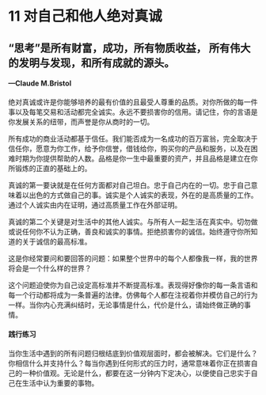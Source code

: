 # 11 对自己和他人绝对真诚

## “思考”是所有财富，成功，所有物质收益， 所有伟大的发明与发现，和所有成就的源头。

#### —Claude M.Bristol

​ 绝对真诚或许是你能够培养的最有价值的且最受人尊重的品质。对你所做的每一件事以及每笔交易和活动都完全诚实。永远不要损害你的信用。请记住，你的言语是你发展关系的纽带，而声誉是你从商时的一切。

​ 所有成功的商业活动都基于信任。我们能否成为一名成功的百万富翁，完全取决于信任你，愿意为你工作，给予你信誉，借钱给你，购买你的产品和服务，以及在困难时期为你提供帮助的人数。品格是你一生中最重要的资产，并且品格是建立在你所锻炼的正直的基础上的。

​ 真诚的第一要诀就是在任何方面都对自己坦白。忠于自己内在的一切。忠于自己意味着以出色的方式做自己的事。诚实是个人诚实的表现，外在的是高质量的工作。通过个人诚实由内在证明，通过高质量工作在外部证明。

​ 真诚的第二个关键是对生活中的其他人诚实。与所有人一起生活在真实中。切勿做或说任何你不认为正确，善良和诚实的事情。拒绝损害你的诚信。始终遵守你所知道的关于诚信的最高标准。

​ 这是你经常要问和要回答的问题：如果整个世界中的每个人都像我一样，我的世界将会是一个什么样的世界？

​ 这个问题迫使你为自己设定高标准并不断提高标准。表现得好像你的每一条言语和每一个行动都将成为一条普遍的法律。仿佛每个人都在注视着你并模仿自己的行为一样。当你内心充满纠结时，无论事情是什么，代价是什么，请始终做正确的事情。

#### 践行练习

当你生活中遇到的所有问题归根结底到价值观层面时，都会被解决。它们是什么？你相信什么并支持什么？每当你遇到任何形式的压力时，通常意味着你正在损害自己的一种价值观。无论是什么，都要在这一分钟内下定决心，以便使自己忠实于自己在生活中认为重要的事物。

